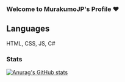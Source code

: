 ### Welcome to MurakumoJP's Profile ❤

## Languages

HTML, CSS, JS, C#

### Stats 
[![Anurag's GitHub stats](https://github-readme-stats.vercel.app/api?username=Murakumo-JP&theme=tokyonight&hide=issues,contribs&include_all_commits)](https://github.com/kadantte/github-readme-stats)

<!--
**Murakumo-JP/Murakumo-JP** is a ✨ _special_ ✨ repository because its `README.md` (this file) appears on your GitHub profile.

Here are some ideas to get you started:

- 🔭 I’m currently working on ...
- 🌱 I’m currently learning ...
- 👯 I’m looking to collaborate on ...
- 🤔 I’m looking for help with ...
- 💬 Ask me about ...
- 📫 How to reach me: ...
- 😄 Pronouns: ...
- ⚡ Fun fact: ...
-->
